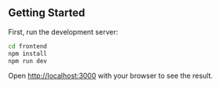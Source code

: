 ## Getting Started

First, run the development server:

```bash
cd frontend
npm install
npm run dev
```

Open [http://localhost:3000](http://localhost:3000) with your browser to see the result.
